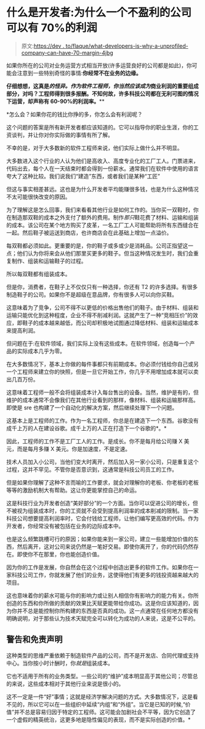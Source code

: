 # 什么是开发者:为什么一个不盈利的公司可以有 70%的利润

> 原文:[https://dev . to/flaque/what-developers-is-why-a-unprofiled-company-can-have-70-margin-4jbg](https://dev.to/flaque/what-developers-are-why-an-unprofitable-company-can-have-70-margins-4jbg)

如果你所在的公司对业务运营方式相当开放(许多运营良好的公司都是如此)，你可能会注意到一些特别奇怪的事情:**你经常不在业务的边缘。**

**仔细想想，这真是*的怪异。作为软件工程师，你当然应该成为*商业利润的重要组成部分，对吗？工程师得到很多报酬。不知何故，许多科技公司都在无利可图的情况下运营，却声称有 60-90%的利润率。****

 *怎么会？如果你花的钱比你挣的多，你怎么会有利润呢？

这个问题的答案是所有新开发者都应该知道的。它可以指导你的职业生涯，你的工资谈判，并让你对你实际做的事情有所了解。

不幸的是，对于大多数新的软件工程师来说，他们实际上做什么并不明显。

大多数进入这个行业的人认为他们是高收入、高度专业化的工厂工人。门票进来，代码出去，每个人在一天结束时都会得到一份薪水。通常我们在软件中使用的语言夸大了这种比较。我们说我们“建造”东西，或者我们是某种“工匠”

但这与事实相差甚远。这也是为什么开发者平均能赚很多钱，也是为什么这种情况不太可能很快改变的原因。

为了理解这是怎么回事，我们来看看其他行业是如何工作的。当你买一双鞋时，你在制造那双鞋的成本之外支付了额外的费用。制作*那只*鞋花费了材料、运输和组装的成本。该公司在某个地方购买了皮革，一名工厂工人可能帮助将所有东西缝合在一起。然后鞋子被运送到商店，也许商店会在此基础上增加一点溢价。

每双鞋都必须如此。更重要的是，你的鞋子或多或少是消耗品。公司正指望这一点；他们认为你将来会从他们那里买更多的鞋子。但当这种情况发生时，我们会重复制作、组装和运输鞋子的过程。

所以每双鞋都有组装成本。

但是你，消费者，在鞋子上不仅仅只有一种选择，你还有 T2 的许多选择。有很多制造鞋子的公司。如果你不是超级在意品牌，你有很多人可以向你买鞋。

这意味着为了竞争，公司不得不以更低的价格出售他们的鞋子。由于材料、组装和运输只能优化到这种程度，企业不得不削减利润。这就产生了一种“竞相压价”的效应，即鞋子的成本越来越低，而公司却积极地试图通过降低材料、组装和运输成本来提高利润。

但问题在于:在软件领域，我们实际上没有这些成本。在软件领域，创造每一个产品的实际成本几乎为零。

在大多数情况下，基本上你做的每件事都只有前期成本。你必须付钱给你自己或另一个工程师来建立你的快照，但是一旦它开始工作，你几乎不用增加成本就可以卖出几百万份。

这意味着工程师一般不会将组装成本计入每台售出的设备。当然，维护是有的，但维护的成本通常不会像我们在其他行业看到的那样，像材料、组装和运输那样高。即使是 sre 也构建了一个自动化的解决方案，然后继续处理下一个问题。

这基本上是工程师的工作。作为一名工程师，你总是在建造下一个东西。谷歌没有成千上万的人在建设谷歌。成千上万的人正在打造下一个谷歌的*。*

因此，工程师的工作不是工厂工人的工作。是成长。你不是每月给公司赚 X 美元，而是每月多赚 X 美元。你是加速度，不是定速。

技术人员加入小公司，当他们变大时离开，然后加入另一家小公司，只是重复这个过程，这并不罕见。不管你是否意识到，这通常是科技公司员工的工作。

但是如果你理解了这种不言而喻的工作要求，就会对理解你的老板、你老板的老板等等的激励机制大有帮助。这让你更能掌控自己的命运。

这是科技行业为开发者创造“美好部分”的一个方面。当你可以促进公司的增长，但不被视为组装成本时，你的工资就不会受到提高利润率的成本削减的限制。当一家科技公司想要提高利润率时，它会付钱给工程师，让他们编写更高效的代码。作为开发者，你经常没有被包括在业务的边际成本中。

也是这么频繁跳槽可行的原因；如果你能来到一家公司，建立一些能增加价值的东西，然后离开，这对公司来说仍然是一笔好交易。即使你离开了，你的代码仍然存在。即使你不在那里，你也能创造价值。

因为你的工作是发展，你自然会在这个过程中创造出更多的软件工作。如果你在一家科技公司工作，你就发展了他们的业务，这使得他们有更多的钱投资越来越大的项目。

这也意味着你的薪水可能与你的影响力或让别人相信你有影响力的能力有关。你所创造的东西和你所做的贡献的效果比天赋更能带给你成功。这是你应该知道的，因为你并不总是能控制你所构建的东西是否真的成功。这一点通常在任何地方都没有明确说明，对于那些认为技术天赋完全可以转化为成功的人来说，这是不公平的。

## [](#caveats-and-disclaimers)警告和免责声明

这种类型的思维严重依赖于制造软件产品的公司，而不是开发店、合同代理或支持中心。当你按小时计酬时，你*就是*组装成本。

它也不适用于所有的业务类型。一些公司的“维护”成本明显高于其他公司；尽管总的来说，这些成本相对于其他行业来说是很小的。

这不一定是一件“好”事情；这就是经济学解决问题的方式。大多数情况下，这是看不见的，所以它可以在一些组织中延续“内组”和“外组”。当它是已知的时候,“价值”并不总是容易归因于特定的工程师。这可能会加剧社会不平等，因为它创造了一个虚假的精英统治，这更多地是隐性偏见的表现，而不是实际创造的价值。*
